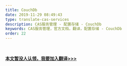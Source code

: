 ```yaml
---
title: CouchDb
date: 2019-11-29 08:49:43
type: translate-cas-services
description: CAS服务管理 - 配置存储 - CouchDb
keywords: CAS服务管理，官方文档，翻译，配置存储 - CouchDb
order: 22
---
```


<br />

**[本文暂没人认领，我要加入翻译>>>](/translate/join.html)**

<br />
